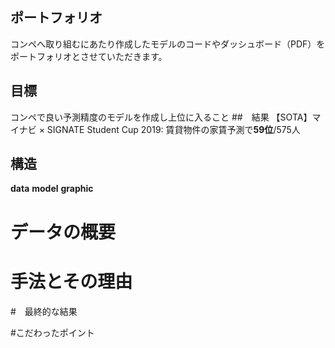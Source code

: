 ## ポートフォリオ
コンペへ取り組むにあたり作成したモデルのコードやダッシュボード（PDF）をポートフォリオとさせていただきます。
## 目標
コンペで良い予測精度のモデルを作成し上位に入ること
##　結果
【SOTA】マイナビ × SIGNATE Student Cup 2019: 賃貸物件の家賃予測で**59位**/575人
## 構造
**data**
**model**
**graphic**

# データの概要
# 手法とその理由
#　最終的な結果

#こだわったポイント
